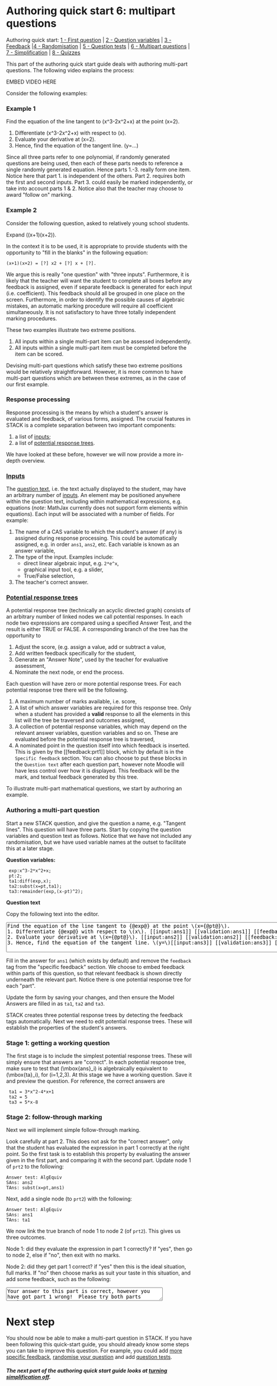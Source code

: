 # Authoring quick start 6: multipart questions

Authoring quick start: [1 - First question](Authoring_quick_start.md) | [2 - Question variables](Authoring_quick_start_2.md) | [3 - Feedback](Authoring_quick_start_3.md) |[4 - Randomisation](Authoring_quick_start_4.md) | [5 - Question tests](Authoring_quick_start_5.md) | <u>6 - Multipart questions</u> | [7 - Simplification](Authoring_quick_start_7.md) | [<u>8 - Quizzes</u>](Authoring_quick_start_8.md)



This part of the authoring quick start guide deals with authoring multi-part questions. The following video explains the process:

EMBED VIDEO HERE



Consider the following examples:

### Example 1

Find the equation of the line tangent to \(x^3-2x^2+x\) at the point \(x=2\).

1. Differentiate \(x^3-2x^2+x\) with respect to \(x\).
2. Evaluate your derivative at \(x=2\).
3. Hence, find the equation of the tangent line. \(y=...\)

Since all three parts refer to one polynomial, if randomly generated questions are being used, then each
of these parts needs to reference a single randomly generated equation. Hence parts 1.-3. really form
one item.  Notice here that part 1. is independent of the others. Part 2. requires both the first and second inputs. Part 3. could easily be marked independently, or take into account parts 1 & 2. Notice also that the teacher may choose to award "follow on" marking.

### Example 2

Consider the following question, asked to relatively young school students.

Expand \((x+1)(x+2)\).

In the context it is to be used, it is appropriate to provide students with the
opportunity to "fill in the blanks" in the following equation:

```
(x+1)(x+2) = [?] x2 + [?] x + [?].
```

We argue this is really "one question" with "three inputs". Furthermore, it is likely that the teacher will want the student to complete all boxes before any feedback is assigned, even if separate feedback is generated for each input (i.e. coefficient). This feedback should all be grouped in one place on the screen. Furthermore, in order to identify the possible causes of algebraic mistakes, an automatic marking procedure will require all coefficient simultaneously. It is not satisfactory to have three totally
independent marking procedures.

These two examples illustrate two extreme positions.

1. All inputs within a single multi-part item can be assessed independently.
2. All inputs within a single multi-part item must be completed before the item can be scored.

Devising multi-part questions which satisfy these two extreme positions would be relatively straightforward. However, it is more common to have multi-part questions which are between these extremes, as in the case of our first example.

### Response processing

Response processing is the means by which a student's answer is evaluated and feedback, of various forms, assigned. The crucial features in STACK is a complete separation between two important components:

1. a list of [inputs](Inputs.md);
2. a list of [potential response trees](Potential_response_trees.md).

We have looked at these before, however we will now provide a more in-depth overview.

### [Inputs](Inputs.md)

The [question text](CASText.md#question_text), i.e. the text actually displayed to the student, may have an arbitrary number of [inputs](Inputs.md). An element may be positioned anywhere within the question text, including within mathematical expressions, e.g. equations (_note_: MathJax currently does not support form elements within equations).
Each input will be associated with a number of fields. For example:

1. The name of a CAS variable to which the student's answer (if any) is assigned during response processing. This could be automatically assigned, e.g. in order `ans1`, `ans2`, etc. Each variable is known as an answer variable,
2. The type of the input. Examples include:
   - direct linear algebraic input, e.g. `2*e^x`,
   - graphical input tool, e.g. a slider,
   - True/False selection,
3. The teacher's correct answer.

### [Potential response trees](Potential_response_trees.md)

A potential response tree (technically an acyclic directed graph) consists of an arbitrary number of linked nodes we call potential responses. In each node two expressions are compared using a specified Answer Test, and the result is either TRUE or FALSE. A corresponding branch of the tree has the opportunity to

1. Adjust the score, (e.g. assign a value, add or subtract a value,
2. Add written feedback specifically for the student,
3. Generate an "Answer Note", used by the teacher for evaluative assessment,
4. Nominate the next node, or end the process.

Each question will have zero or more potential response trees. For each potential response tree there will be the following.

1. A maximum number of marks available, i.e. score,
2. A list of which answer variables are required for this response tree. Only when a student has
   provided a **valid** response to all the elements in this list will the tree be traversed and outcomes assigned,
3. A collection of potential response variables, which may depend on the relevant answer variables, question variables and so on. These are evaluated before the potential response tree is traversed,
4. A nominated point in the question itself into which feedback is inserted. This is given by the [[feedback:prt1]] block, which by default is in the `Specific feedback` section. You can also choose to put these blocks in the `Question text` after each question part, however note Moodle will have less control over how it is displayed. This feedback will be the mark, and textual feedback generated by this tree.

To illustrate multi-part mathematical questions, we start by authoring an example.

### Authoring a multi-part question

Start a new STACK question, and give the question a name, e.g. "Tangent lines".  This question will have three parts.  Start by copying the question variables and question text as follows.  Notice that we have not included any randomisation, but we have used variable names at the outset to facilitate this at a later stage.

__Question variables:__

```
 exp:x^3-2*x^2+x;
 pt:2;
 ta1:diff(exp,x);
 ta2:subst(x=pt,ta1);
 ta3:remainder(exp,(x-pt)^2);
```

__Question text__

Copy the following text into the editor.

<textarea readonly="readonly" rows="5" cols="120">
Find the equation of the line tangent to {@exp@} at the point \(x={@pt@}\).
1. Differentiate {@exp@} with respect to \(x\). [[input:ans1]] [[validation:ans1]] [[feedback:prt1]]
2. Evaluate your derivative at \(x={@pt@}\). [[input:ans2]] [[validation:ans2]] [[feedback:prt2]]
3. Hence, find the equation of the tangent line. \(y=\)[[input:ans3]] [[validation:ans3]] [[feedback:prt3]]
</textarea>

Fill in the answer for `ans1` (which exists by default) and remove the `feedback` tag from the "specific feedback" section.  We choose to embed feedback within parts of this question, so that relevant feedback is shown directly underneath the relevant part. Notice there is one potential response tree for each "part".

Update the form by saving your changes, and then ensure the Model Answers are filled in as `ta1`, `ta2` and `ta3`.

STACK creates three potential response trees by detecting the feedback tags automatically.  Next we need to edit potential response trees.  These will establish the properties of the student's answers.

### Stage 1: getting a working question

The first stage is to include the simplest potential response trees.  These will simply ensure that answers are "correct".  In each potential response tree, make sure to test that \(\mbox{ans}_i\) is algebraically equivalent to \(\mbox{ta}_i\), for \(i=1,2,3\).  At this stage we have a working question.  Save it and preview the question.  For reference, the correct answers are

```
 ta1 = 3*x^2-4*x+1
 ta2 = 5
 ta3 = 5*x-8
```

### Stage 2: follow-through marking

Next we will implement simple follow-through marking.

Look carefully at part 2.  This does not ask for the "correct answer", only that the student has evaluated the expression in part 1 correctly at the right point.  So the first task is to establish this property by evaluating the answer given in the first part, and comparing it with the second part.  Update node 1 of `prt2` to the following:

```
Answer test: AlgEquiv
SAns: ans2
TAns: subst(x=pt,ans1)
```

Next, add a single node (to `prt2`) with the following:

```
Answer test: AlgEquiv
SAns: ans1
TAns: ta1
```

We now link the true branch of node 1 to node 2 (of `prt2`).  This gives us three outcomes.

Node 1: did they evaluate the expression in part 1 correctly? If "yes", then go to node 2, else if "no", then exit with no marks.

Node 2: did they get part 1 correct?  if "yes" then this is the ideal situation, full marks.  If "no" then choose marks as suit your taste in this situation, and add some feedback, such as the following:

<textarea readonly="readonly" rows="2" cols="50">
Your answer to this part is correct, however you have got part 1 wrong!  Please try both parts again!
</textarea>
# Next step #

You should now be able to make a multi-part question in STACK. If you have been following this quick-start guide, you should already know some steps you can take to improve this question. For example, you could add [more specific feedback](Authoring_quick_start_3.md), [randomise your question](Authoring_quick_start_4.md) and add [question tests](Authoring_quick_start_5.md).

##### **The next part of the authoring quick start guide looks at [turning simplification off](Authoring_quick_start_7.md).**